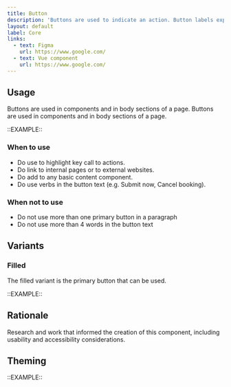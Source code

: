 ```yaml
---
title: Button
description: 'Buttons are used to indicate an action. Button labels express what action will occur when the user interacts with it.'
layout: default
label: Core
links:
  - text: Figma
    url: https://www.google.com/
  - text: Vue component
    url: https://www.google.com/
---
```


## Usage

Buttons are used in components and in body sections of a page. Buttons are used in components and in body sections of a page.

::EXAMPLE::

### When to use

- Do use to highlight key call to actions.
- Do link to internal pages or to external websites.
- Do add to any basic content component.
- Do use verbs in the button text (e.g. Submit now, Cancel booking).

### When not to use

- Do not use more than one primary button in a paragraph
- Do not use more than 4 words in the button text

## Variants

### Filled

The filled variant is the primary button that can be used. 

::EXAMPLE::

## Rationale

Research and work that informed the creation of this component, including usability and accessibility considerations.

## Theming

::EXAMPLE::
